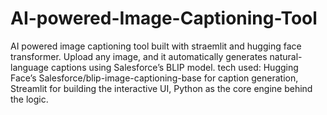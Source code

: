 # AI-powered-Image-Captioning-Tool
AI powered image captioning tool built with straemlit and hugging face transformer.
Upload any image, and it automatically generates natural-language captions using Salesforce’s BLIP model.
tech used:
     Hugging Face’s Salesforce/blip-image-captioning-base for caption generation, Streamlit for building the interactive UI, Python as the core engine behind the logic.
